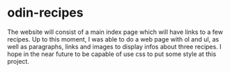 # odin-recipes
The website will consist of a main index page which will have links to a few recipes.
Up to this moment, I was able to do a web page with ol and ul, as well as paragraphs, links and images to display infos about three recipes.
I hope in the near future to be capable of use css to put some style at this project.